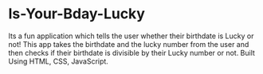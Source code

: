 # Is-Your-Bday-Lucky
Its a fun application which tells the user whether their birthdate is Lucky or not!
This app takes the birthdate and the lucky number from the user and then checks if their birthdate is divisible by their Lucky number or not.
Built Using HTML, CSS, JavaScript.
